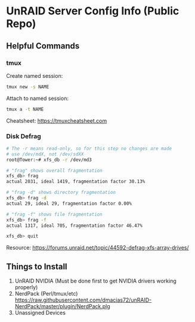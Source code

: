 # UnRAID Server Config Info (Public Repo)

## Helpful Commands

### tmux

Create named session:

```sh
tmux new -s NAME
```

Attach to named session:

```sh
tmux a -t NAME
```

Cheatsheet: https://tmuxcheatsheet.com

### Disk Defrag

```sh
# The -r means read-only, so for this step no changes are made
# use /dev/mdX, not /dev/sdXX
root@Tower:~# xfs_db -r /dev/md3

# "frag" shows overall fragmentation
xfs_db> frag
actual 2031, ideal 1419, fragmentation factor 30.13%

# "frag -d" shows directory fragmentation
xfs_db> frag -d
actual 29, ideal 29, fragmentation factor 0.00%

# "frag -f" shows file fragmentation
xfs_db> frag -f
actual 1317, ideal 705, fragmentation factor 46.47%

xfs_db> quit
```

Resource: https://forums.unraid.net/topic/44592-defrag-xfs-array-drives/

## Things to Install

1. UnRAID NVIDIA (Must be done first to get NVIDIA drivers working properly)
2. NerdPack (Perl/tmux/etc) https://raw.githubusercontent.com/dmacias72/unRAID-NerdPack/master/plugin/NerdPack.plg
3. Unassigned Devices
